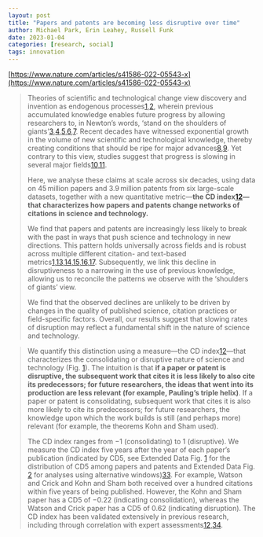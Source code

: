 ```yaml
---
layout: post
title: "Papers and patents are becoming less disruptive over time"
author: Michael Park, Erin Leahey, Russell Funk
date: 2023-01-04
categories: [research, social]
tags: innovation
---
```


[https://www.nature.com/articles/s41586-022-05543-x](https://www.nature.com/articles/s41586-022-05543-x)

> Theories of scientific and technological change view discovery and invention as endogenous processes[1](https://www.nature.com/articles/s41586-022-05543-x#ref-CR1),[2](https://www.nature.com/articles/s41586-022-05543-x#ref-CR2), wherein previous accumulated knowledge enables future progress by allowing researchers to, in Newton’s words, ‘stand on the shoulders of giants’[3](https://www.nature.com/articles/s41586-022-05543-x#ref-CR3),[4](https://www.nature.com/articles/s41586-022-05543-x#ref-CR4),[5](https://www.nature.com/articles/s41586-022-05543-x#ref-CR5),[6](https://www.nature.com/articles/s41586-022-05543-x#ref-CR6),[7](https://www.nature.com/articles/s41586-022-05543-x#ref-CR7). Recent decades have witnessed exponential growth in the volume of new scientific and technological knowledge, thereby creating conditions that should be ripe for major advances[8](https://www.nature.com/articles/s41586-022-05543-x#ref-CR8),[9](https://www.nature.com/articles/s41586-022-05543-x#ref-CR9). Yet contrary to this view, studies suggest that progress is slowing in several major fields[10](https://www.nature.com/articles/s41586-022-05543-x#ref-CR10),[11](https://www.nature.com/articles/s41586-022-05543-x#ref-CR11). 
>
> Here, we analyse these claims at scale across six decades, using data on 45 million papers and 3.9 million patents from six large-scale datasets, together with a new quantitative metric—**the CD index[12](https://www.nature.com/articles/s41586-022-05543-x#ref-CR12)—that characterizes how papers and patents change networks of citations in science and technology.** 
>
> We find that papers and patents are increasingly less likely to break with the past in ways that push science and technology in new directions. This pattern holds universally across fields and is robust across multiple different citation- and text-based metrics[1](https://www.nature.com/articles/s41586-022-05543-x#ref-CR1),[13](https://www.nature.com/articles/s41586-022-05543-x#ref-CR13),[14](https://www.nature.com/articles/s41586-022-05543-x#ref-CR14),[15](https://www.nature.com/articles/s41586-022-05543-x#ref-CR15),[16](https://www.nature.com/articles/s41586-022-05543-x#ref-CR16),[17](https://www.nature.com/articles/s41586-022-05543-x#ref-CR17). Subsequently, we link this decline in disruptiveness to a narrowing in the use of previous knowledge, allowing us to reconcile the patterns we observe with the ‘shoulders of giants’ view. 
>
> We find that the observed declines are unlikely to be driven by changes in the quality of published science, citation practices or field-specific factors. Overall, our results suggest that slowing rates of disruption may reflect a fundamental shift in the nature of science and technology.

> We quantify this distinction using a measure—the CD index[12](https://www.nature.com/articles/s41586-022-05543-x#ref-CR12)—that characterizes the consolidating or disruptive nature of science and technology (Fig. [1](https://www.nature.com/articles/s41586-022-05543-x#Fig1)). The intuition is that **if a paper or patent is disruptive, the subsequent work that cites it is less likely to also cite its predecessors; for future researchers, the ideas that went into its production are less relevant (for example, Pauling’s triple helix)**. If a paper or patent is consolidating, subsequent work that cites it is also more likely to cite its predecessors; for future researchers, the knowledge upon which the work builds is still (and perhaps more) relevant (for example, the theorems Kohn and Sham used). 
>
> The CD index ranges from −1 (consolidating) to 1 (disruptive). We measure the CD index five years after the year of each paper’s publication (indicated by CD5, see Extended Data Fig. [1](https://www.nature.com/articles/s41586-022-05543-x#Fig7) for the distribution of CD5 among papers and patents and Extended Data Fig. [2](https://www.nature.com/articles/s41586-022-05543-x#Fig8) for analyses using alternative windows)[33](https://www.nature.com/articles/s41586-022-05543-x#ref-CR33). For example, Watson and Crick and Kohn and Sham both received over a hundred citations within five years of being published. However, the Kohn and Sham paper has a CD5 of −0.22 (indicating consolidation), whereas the Watson and Crick paper has a CD5 of 0.62 (indicating disruption). The CD index has been validated extensively in previous research, including through correlation with expert assessments[12](https://www.nature.com/articles/s41586-022-05543-x#ref-CR12),[34](https://www.nature.com/articles/s41586-022-05543-x#ref-CR34).
